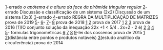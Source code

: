 [1](https://www.qconcursos.com/questoes-militares/questoes/ae1edea0-55)-errado *o apótema é a altura da face da pirâmide tringular regular*
[2](https://www.qconcursos.com/questoes-militares/questoes/2586276c-4e)-errado
	Discussão e classificação de um sistema (2x2)
	Discussão de um sistema (3x3)
[3](https://www.qconcursos.com/questoes-militares/questoes/2599174b-4e)-errado
[4](https://www.qconcursos.com/questoes-militares/questoes/25b8c262-4e)-errado
	 REGRA DA MULTIPLICAÇÃO DE  MATRIZES
	prova de 2019
[5](https://brainly.com.br/tarefa/21576246#:~:text=O%20valor%20de%20n%20%C3%A9%20b)-
[6](https://www.qconcursos.com/questoes-militares/questoes/fe1dcdf2-7e)-
[7](https://www.qconcursos.com/questoes-militares/questoes/45ee02a5-49)-
[8](https://www.qconcursos.com/questoes-militares/questoes/fe0b6c24-7e)
	prova de 2018
[1](https://www.qconcursos.com/questoes-militares/questoes/3e55d2fc-3b)
[2](https://www.qconcursos.com/questoes-militares/questoes/5b251d62-3d)
	prova de 2017
[1](https://www.qconcursos.com/questoes-militares/questoes/5b30af15-3d)
[2](https://www.qconcursos.com/questoes-militares/questoes/b8add7c7-3d)
[3](https://www.qconcursos.com/questoes-militares/questoes/5b20c6ca-3d)
	 prova de 2016
[1](O conjunto solução da inequação 22x +1 < 5/4 . 2x+2 - 2 é)
[2](https://www.qconcursos.com/questoes-militares/questoes/7de8f92f-3a)
[3](https://www.qconcursos.com/questoes-militares/questoes/7de8f92f-3a)
[4](https://www.qconcursos.com/questoes-militares/questoes/851fe1d1-53)
[5](https://www.qconcursos.com/questoes-militares/questoes/85275445-53)- formulas trigonométricas
[6](https://www.qconcursos.com/questoes-militares/questoes/85275445-53)
[7](https://www.qconcursos.com/questoes-militares/questoes/7e13fff4-3a)
[8](https://www.qconcursos.com/questoes-militares/questoes/7e4b03e3-3a)
[9](https://www.qconcursos.com/questoes-militares/questoes/7e4b03e3-3a)-lei dos cossenos
	prova de 2015
[1](https://www.qconcursos.com/questoes-militares/questoes/88b5051e-dc)
[2](https://www.qconcursos.com/questoes-militares/questoes/b57d919e-55)(distância entre pontos e produtos notáveis)
[3](https://www.qconcursos.com/questoes-militares/questoes/b590aac0-55)(estudo analítico da circuferência)
	prova de 2014
